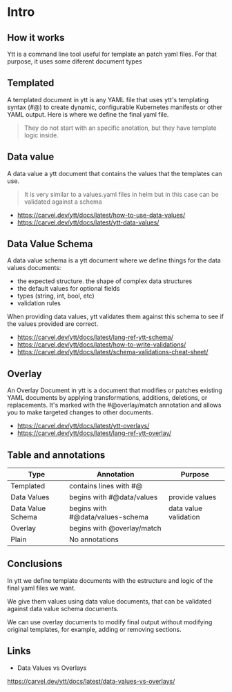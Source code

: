 # Intro

## How it works

Ytt is a command line tool useful for template an patch yaml files. For that purpose, it uses some diferent document types

## Templated

A templated document in ytt is any YAML file that uses ytt's templating syntax (#@) to create dynamic, configurable Kubernetes manifests or other YAML output. Here is where we define the final yaml file.

> They do not start with an specific anotation, but they have template logic inside.

## Data value

A data value a ytt document that contains the values that the templates can use.

> It is very similar to a values.yaml files in helm but in this case can be validated against a schema

- <https://carvel.dev/ytt/docs/latest/how-to-use-data-values/>
- <https://carvel.dev/ytt/docs/latest/ytt-data-values/>

## Data Value Schema

A data value schema is a ytt document where we define things for the data values documents:

- the expected structure. the shape of complex data structures
- the default values for optional fields
- types (string, int, bool, etc)
- validation rules

When providing data values, ytt validates them against this schema to see if the values provided are correct.

- <https://carvel.dev/ytt/docs/latest/lang-ref-ytt-schema/>
- <https://carvel.dev/ytt/docs/latest/how-to-write-validations/>
- <https://carvel.dev/ytt/docs/latest/schema-validations-cheat-sheet/>

## Overlay

An Overlay Document in ytt is a document that modifies or patches existing YAML documents by applying transformations, additions, deletions, or replacements. It's marked with the #@overlay/match annotation and allows you to make targeted changes to other documents.

- <https://carvel.dev/ytt/docs/latest/ytt-overlays/>
- <https://carvel.dev/ytt/docs/latest/lang-ref-ytt-overlay/>

## Table and annotations

| Type              | Annotation                       | Purpose               |
|-------------------|----------------------------------|-----------------------|
| Templated         | contains lines with #@           |                       |
| Data Values       | begins with #@data/values        | provide values        |
| Data Value Schema | begins with #@data/values-schema | data value validation |
| Overlay           | begins with @overlay/match       |                       |
| Plain             | No annotations                   |                       |

## Conclusions

In ytt we define template documents with the estructure and logic of the final yaml files we want.

We give them values using data value documents, that can be validated against data value schema documents.

We can use overlay documents to modify final output without modifying original templates, for example, adding or removing sections.

## Links

- Data Values vs Overlays

<https://carvel.dev/ytt/docs/latest/data-values-vs-overlays/>
